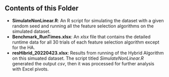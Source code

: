 ## Contents of this Folder

 * **SimulateNonLinear.R**: An R script for simulating the dataset with a given random seed and running all the feature selection algorithms on the simulated dataset.
 * **Benchmark_RunTimes.xlsx**: An *xlsx* file that contains the detailed runtime data for all 30 trials of each feature selection algorithm except for the HA.
 * **resHibrid_20220423.xlsx**: Results from running of the Hybrid Algorithm on this simuated dataset. The script titled *SimulateNonLinear.R* generated the output *csv*, then it was processed for further analysis with Excel pivots.
